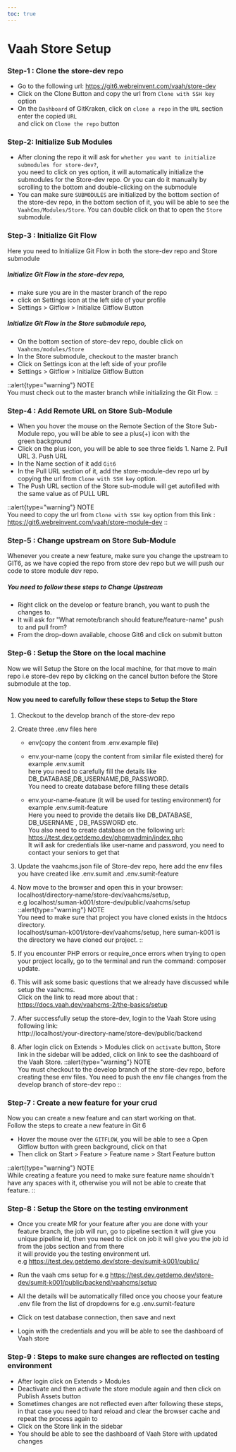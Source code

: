 ```yaml
---
toc: true
---
```


# Vaah Store Setup

### Step-1 : Clone the store-dev repo
- Go to the following url:
   https://git6.webreinvent.com/vaah/store-dev
- Click on the Clone Button and copy the url from `Clone with SSH key` option
- On the `Dashboard` of GitKraken, click on `clone a repo` in the `URL` section enter the copied `URL`   
  and click on `Clone the repo` button 
  
### Step-2: Initialize Sub Modules
- After cloning the repo it will ask for `whether you want to initialize submodules for store-dev?`,            
you need to click on yes option, it will automatically initialize the submodules for the Store-dev repo.
Or you can do it manually by scrolling to the bottom and double-clicking on the submodule
- You can make sure `SUBMODULES` are initialized by the bottom section of the store-dev repo,
  in the bottom section of it, you will be able to see the `VaahCms/Modules/Store`. 
  You can double click on that to open the `Store` submodule.
### Step-3 : Initialize Git Flow 
Here you need to Initialiize Git Flow in both the store-dev repo and Store submodule   
##### Initialize Git Flow in the store-dev repo,
- make sure you are in the master branch of the repo
- click on Settings icon at the left side of your profile
- Settings > Gitflow > Initialize Gitflow Button

##### Initialize Git Flow in the Store submodule repo,

- On the bottom section of store-dev repo, double click on `Vaahcms/modules/Store`
- In the Store submodule, checkout to the master branch
- Click on Settings icon at the left side of your profile
- Settings > Gitflow > Initialize Gitflow Button

::alert{type="warning"}
NOTE   
You must check out to the master branch while initializing the Git Flow.
::

### Step-4 : Add Remote URL on Store Sub-Module

- When you hover the mouse on the Remote Section of the Store Sub-Module repo, you will be able to see a plus(+) icon with the   
  green background
- Click on the plus icon, you will be able to see three fields 1. Name 2. Pull URL 3. Push URL
- In the Name section of it add `Git6`
- In the Pull URL section of it, add the store-module-dev repo url by copying the url from `Clone with SSH key` option.
- The Push URL section of the Store sub-module will get autofilled with the same value as of PULL URL

::alert{type="warning"}
NOTE   
You need to copy the url from `Clone with SSH key` option from this link : https://git6.webreinvent.com/vaah/store-module-dev
::

### Step-5 : Change upstream on Store Sub-Module
 Whenever you create a new feature, make sure you change the upstream to GIT6, as we have copied the 
 repo from store dev repo but we will push our code to store module dev repo.
##### You need to follow these steps to Change Upstream
- Right click on the develop or feature branch, you want to push the changes to.
- It will ask for "What remote/branch should feature/feature-name" push to and pull from?
- From the drop-down available, choose Git6 and click on submit button

### Step-6 : Setup the Store on the local machine
 Now we will Setup the Store on the local machine, for that move to main repo i.e store-dev repo by 
 clicking on the cancel button before the Store submodule at the top.
 #### Now you need to carefully follow these steps to Setup the Store
1. Checkout to the develop branch of the store-dev repo
2. Create three .env files here      
   - env(copy the content from .env.example file)       
   - env.your-name (copy the content from similar file existed there) for example .env.sumit    
     here you need to carefully fill the details like DB_DATABASE,DB_USERNAME,DB_PASSWORD.   
     You need to create database before filling these details

   - env.your-name-feature (it will be used for testing environment) for example .env.sumit-feature   
      Here you need to provide the details like DB_DATABASE, DB_USERNAME , DB_PASSWORD etc.   
      You also need to create database on the following url: https://test.dev.getdemo.dev/phpmyadmin/index.php   
      It will ask for credentials like user-name and password, you need to contact your seniors to get that
   
3. Update the vaahcms.json file of Store-dev repo,
   here add the env files you have created like .env.sumit and .env.sumit-feature

4. Now move to the browser and open this in your browser: localhost/directory-name/store-dev/vaahcms/setup,   
      e.g localhost/suman-k001/store-dev/public/vaahcms/setup
   ::alert{type="warning"}
   NOTE   
   You need to make sure that project you have cloned exists in the htdocs directory.   
   localhost/suman-k001/store-dev/vaahcms/setup, here suman-k001 is the directory
   we have cloned our project.
   ::
5. If you encounter PHP errors or require_once errors when trying to open your project locally,
   go to the terminal and run the command: composer update.

6. This will ask some basic questions that we already have discussed while setup the vaahcms.   
   Click on the link to read more about that : https://docs.vaah.dev/vaahcms-2/the-basics/setup
7. After successfully setup the store-dev, login to the Vaah Store using following link:   
      http://localhost/your-directory-name/store-dev/public/backend
8. After login click on Extends > Modules
   click on `activate` button, Store link in the sidebar will be added, click on link to see the 
   dashboard of the Vaah Store.
::alert{type="warning"}
NOTE   
You must checkout to the develop branch of the store-dev repo, before creating these env files.
You need to push the env file changes from the develop branch of store-dev repo
::   

### Step-7 : Create a new feature for your crud
Now you can create a new feature and can start working on that.   
Follow the steps to create a new feature in Git 6
- Hover the mouse over the `GITFLOW`, you will be able to see a Open Gitflow button with green
  background, click on that
- Then click on Start > Feature > Feature name > Start Feature button

::alert{type="warning"}
NOTE   
While creating a feature you need to make sure feature name shouldn't have any spaces with it,
otherwise you will not be able to create that feature.
::

### Step-8 : Setup the Store on the testing environment
- Once you create MR for your feature after you are done with your feature branch, the job will run, go to pipeline section it will give you unique pipeline id, then you need to click on job it will give you the job id from the jobs section and from there   
   it will provide you the testing environment url.   
   e.g https://test.dev.getdemo.dev/store-dev/sumit-k001/public/

- Run the vaah cms setup 
   for e.g https://test.dev.getdemo.dev/store-dev/sumit-k001/public/backend/vaahcms/setup
- All the details will be automatically filled once you choose your feature .env file from the list of dropdowns
   for e.g .env.sumit-feature
- Click on test database connection, then save and next
- Login with the credentials and you will be able to see the dashboard of Vaah store

### Step-9 : Steps to make sure changes are reflected on testing environment
- After login click on Extends > Modules
- Deactivate and then activate the store module again and then click on Publish Assets button
- Sometimes changes are not reflected even after following these steps, in that case you need to
  hard reload and clear the browser cache and repeat the process again to 
- Click on the Store link in the sidebar 
- You should be able to see the dashboard of Vaah Store with updated changes


